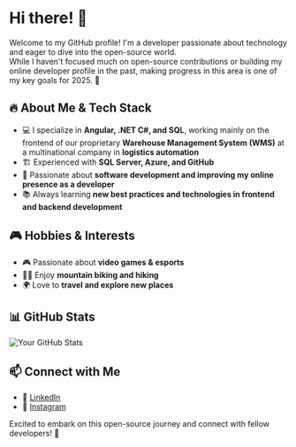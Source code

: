 # Hi there! 👋

Welcome to my GitHub profile! I'm a developer passionate about technology and eager to dive into the open-source world.<BR>
While I haven't focused much on open-source contributions or building my online developer profile in the past, making progress in this area is one of my key goals for 2025. 🚀

## 🔥 About Me & Tech Stack
- 💻 I specialize in **Angular, .NET C#, and SQL**, working mainly on the frontend of our proprietary **Warehouse Management System (WMS)** at a multinational company in **logistics automation**
- 🏗️ Experienced with **SQL Server, Azure, and GitHub**
- 🎯 Passionate about **software development and improving my online presence as a developer**
- 📚 Always learning **new best practices and technologies in frontend and backend development**

## 🎮 Hobbies & Interests
- 🎮 Passionate about **video games & esports**
- 🚵‍♂️ Enjoy **mountain biking and hiking**
- 🌍 Love to **travel and explore new places**

## 📊 GitHub Stats
![Your GitHub Stats](https://github-readme-stats.vercel.app/api?username=davidemess&show_icons=true&theme=aura)

## 📫 Connect with Me
<!-- - 🌐 [Portfolio](Your Portfolio Link) -->
- 🔗 [LinkedIn](https://www.linkedin.com/in/davide-messori/)
- 📸 [Instagram](https://www.instagram.com/messdavide/)

Excited to embark on this open-source journey and connect with fellow developers! 🚀
